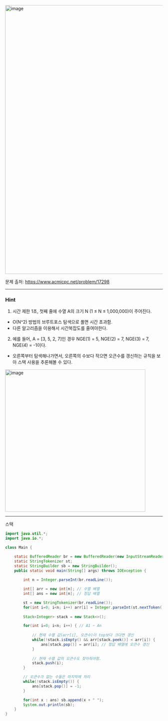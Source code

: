 <img width="1084" height="856" alt="image" src="https://github.com/user-attachments/assets/6c15f23a-4ae4-42df-8225-e25992565163" />

문제 출처: https://www.acmicpc.net/problem/17298

---

### Hint

1. 시간 제한 1초, 첫째 줄에 수열 A의 크기 N (1 ≤ N ≤ 1,000,000)이 주어진다.
- O(N^2) 방법의 브루트포스 탐색으로 풀면 시간 초과함.
- 다른 알고리즘을 이용해서 시간복잡도를 줄여야한다.

2. 예를 들어, A = [3, 5, 2, 7]인 경우 NGE(1) = 5, NGE(2) = 7, NGE(3) = 7, NGE(4) = -1이다.
- 오른쪽부터 탐색해나가면서, 오른쪽의 수보다 작으면 오큰수를 갱신하는 규칙을 보아 스택 사용을 추론해볼 수 있다.

<img width="448" height="453" alt="image" src="https://github.com/user-attachments/assets/51883cc6-0f0d-4b26-a9b9-f4bcafbac3af" />

---

스택

```java
import java.util.*;
import java.io.*;

class Main {

    static BufferedReader br = new BufferedReader(new InputStreamReader(System.in));
    static StringTokenizer st;
    static StringBuilder sb = new StringBuilder();
    public static void main(String[] args) throws IOException {
        
        int n = Integer.parseInt(br.readLine());

        int[] arr = new int[n]; // 수열 배열
        int[] ans = new int[n]; // 정답 배열

        st = new StringTokenizer(br.readLine());
        for(int i=0; i<n; i++) arr[i] = Integer.parseInt(st.nextToken());    
        
        Stack<Integer> stack = new Stack<>();

        for(int i=0; i<n; i++) { // A1 ~ An
            
            // 현재 수열 값(arr[i], 오큰수)이 top보다 크다면 갱신
            while(!stack.isEmpty() && arr[stack.peek()] < arr[i]) {
                ans[stack.pop()] = arr[i]; // 정답 배열에 오큰수 갱신
            }
            
            // 현재 수열 값의 오큰수도 찾아줘야함.
            stack.push(i);
        }

        // 오큰수가 없는 수들은 마지막에 처리
        while(!stack.isEmpty()) {
            ans[stack.pop()] = -1;
        }

        for(int x : ans) sb.append(x + " ");
        System.out.println(sb);
    }    
}


```

